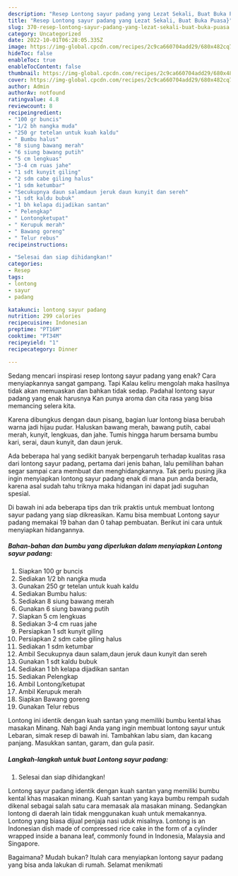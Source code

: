 ```yaml
---
description: "Resep Lontong sayur padang yang Lezat Sekali, Buat Buka Puasa}"
title: "Resep Lontong sayur padang yang Lezat Sekali, Buat Buka Puasa}"
slug: 370-resep-lontong-sayur-padang-yang-lezat-sekali-buat-buka-puasa
category: Uncategorized
date: 2022-10-01T06:28:05.335Z
image: https://img-global.cpcdn.com/recipes/2c9ca660704add29/680x482cq70/lontong-sayur-padang-foto-resep-utama.jpg
hideToc: false
enableToc: true
enableTocContent: false
thumbnail: https://img-global.cpcdn.com/recipes/2c9ca660704add29/680x482cq70/lontong-sayur-padang-foto-resep-utama.jpg
cover: https://img-global.cpcdn.com/recipes/2c9ca660704add29/680x482cq70/lontong-sayur-padang-foto-resep-utama.jpg
author: Admin
authorAv: notfound
ratingvalue: 4.8
reviewcount: 8
recipeingredient:
- "100 gr buncis"
- "1/2 bh nangka muda"
- "250 gr tetelan untuk kuah kaldu"
- " Bumbu halus"
- "8 siung bawang merah"
- "6 siung bawang putih"
- "5 cm lengkuas"
- "3-4 cm ruas jahe"
- "1 sdt kunyit giling"
- "2 sdm cabe giling halus"
- "1 sdm ketumbar"
- "Secukupnya daun salamdaun jeruk daun kunyit dan sereh"
- "1 sdt kaldu bubuk"
- "1 bh kelapa dijadikan santan"
- " Pelengkap"
- " Lontongketupat"
- " Kerupuk merah"
- " Bawang goreng"
- " Telur rebus"
recipeinstructions:

- "Selesai dan siap dihidangkan!"
categories:
- Resep
tags:
- lontong
- sayur
- padang

katakunci: lontong sayur padang 
nutrition: 299 calories
recipecuisine: Indonesian
preptime: "PT16M"
cooktime: "PT34M"
recipeyield: "1"
recipecategory: Dinner

---
```



Sedang mencari inspirasi resep lontong sayur padang yang enak? Cara menyiapkannya sangat gampang. Tapi Kalau keliru mengolah maka hasilnya tidak akan memuaskan dan bahkan tidak sedap. Padahal lontong sayur padang yang enak harusnya Kan punya aroma dan cita rasa yang bisa memancing selera kita.


Karena dibungkus dengan daun pisang, bagian luar lontong biasa berubah warna jadi hijau pudar. Haluskan bawang merah, bawang putih, cabai merah, kunyit, lengkuas, dan jahe. Tumis hingga harum bersama bumbu kari, serai, daun kunyit, dan daun jeruk.

Ada beberapa hal yang sedikit banyak berpengaruh terhadap kualitas rasa dari lontong sayur padang, pertama dari jenis bahan, lalu pemilihan bahan segar sampai cara membuat dan menghidangkannya. Tak perlu pusing jika ingin menyiapkan lontong sayur padang enak di mana pun anda berada, karena asal sudah tahu triknya maka hidangan ini dapat jadi suguhan spesial.


Di bawah ini ada beberapa tips dan trik praktis untuk membuat lontong sayur padang yang siap dikreasikan. Kamu bisa membuat Lontong sayur padang memakai 19 bahan dan 0 tahap pembuatan. Berikut ini cara untuk menyiapkan hidangannya.

<!--inarticleads1-->

##### Bahan-bahan dan bumbu yang diperlukan dalam menyiapkan Lontong sayur padang:

1. Siapkan 100 gr buncis
1. Sediakan 1/2 bh nangka muda
1. Gunakan 250 gr tetelan untuk kuah kaldu
1. Sediakan  Bumbu halus:
1. Sediakan 8 siung bawang merah
1. Gunakan 6 siung bawang putih
1. Siapkan 5 cm lengkuas
1. Sediakan 3-4 cm ruas jahe
1. Persiapkan 1 sdt kunyit giling
1. Persiapkan 2 sdm cabe giling halus
1. Sediakan 1 sdm ketumbar
1. Ambil Secukupnya daun salam,daun jeruk daun kunyit dan sereh
1. Gunakan 1 sdt kaldu bubuk
1. Sediakan 1 bh kelapa dijadikan santan
1. Sediakan  Pelengkap
1. Ambil  Lontong/ketupat
1. Ambil  Kerupuk merah
1. Siapkan  Bawang goreng
1. Gunakan  Telur rebus


Lontong ini identik dengan kuah santan yang memiliki bumbu kental khas masakan Minang. Nah bagi Anda yang ingin membuat lontong sayur untuk Lebaran, simak resep di bawah ini. Tambahkan labu siam, dan kacang panjang. Masukkan santan, garam, dan gula pasir. 

<!--inarticleads2-->

##### Langkah-langkah untuk buat Lontong sayur padang:


1. Selesai dan siap dihidangkan!

Lontong sayur padang identik dengan kuah santan yang memiliki bumbu kental khas masakan minang. Kuah santan yang kaya bumbu rempah sudah dikenal sebagai salah satu cara memasak ala masakan minang. Sedangkan lontong di daerah lain tidak menggunakan kuah untuk memakannya. Lontong yang biasa dijual penjaja nasi uduk misalnya. Lontong is an Indonesian dish made of compressed rice cake in the form of a cylinder wrapped inside a banana leaf, commonly found in Indonesia, Malaysia and Singapore. 

Bagaimana? Mudah bukan? Itulah cara menyiapkan lontong sayur padang yang bisa anda lakukan di rumah. Selamat menikmati

